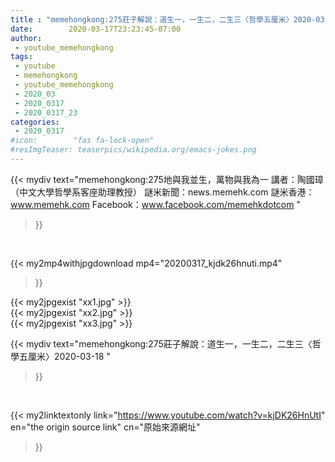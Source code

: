 ```yaml
---
title : "memehongkong:275莊子解說：道生一，一生二，二生三〈哲學五厘米〉2020-03-18 "
date:        2020-03-17T23:23:45-07:00
author:
 - youtube_memehongkong
tags:
 - youtube
 - memehongkong
 - youtube_memehongkong
 - 2020_03
 - 2020_0317
 - 2020_0317_23
categories:
 - 2020_0317
#icon:        "fas fa-lock-open"
#resImgTeaser: teaserpics/wikipedia.org/emacs-jokes.png
---
```


{{< mydiv text="memehongkong:275地與我並生，萬物與我為一  講者：陶國璋（中文大學哲學系客座助理教授）  謎米新聞：news.memehk.com 謎米香港： www.memehk.com Facebook：www.facebook.com/memehkdotcom "
>}}
<br>


{{< my2mp4withjpgdownload mp4="20200317_kjdk26hnuti.mp4"
>}}

{{< my2jpgexist "xx1.jpg" >}}<br>
{{< my2jpgexist "xx2.jpg" >}}<br>
{{< my2jpgexist "xx3.jpg" >}}<br>



{{< mydiv text="memehongkong:275莊子解說：道生一，一生二，二生三〈哲學五厘米〉2020-03-18 "
>}}
<br>

{{< my2linktextonly link="https://www.youtube.com/watch?v=kjDK26HnUtI"
en="the origin source link" cn="原始來源網址"
>}}


<br>

